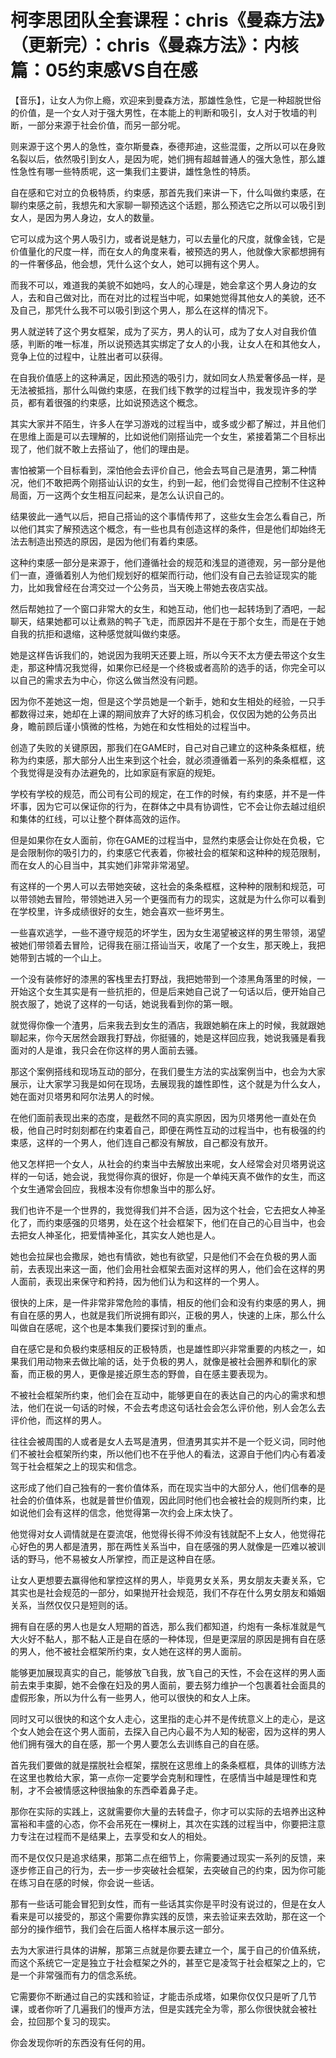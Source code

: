 # 柯李思团队全套课程：chris《曼森方法》（更新完）：chris《曼森方法》：内核篇：05约束感VS自在感

【音乐】，让女人为你上瘾，欢迎来到曼森方法，那雄性急性，它是一种超脱世俗的价值，是一个女人对于强大男性，在本能上的判断和吸引，女人对于牧墙的判断，一部分来源于社会价值，而另一部分呢。

则来源于这个男人的急性，查尔斯曼森，泰德邦迪，这些混蛋，之所以可以在身败名裂以后，依然吸引到女人，是因为呢，她们拥有超越普通人的强大急性，那么雄性急性有哪一些特质呢，这一集我们主要讲，雄性急性的特质。

自在感和它对立的负极特质，约束感，那首先我们来讲一下，什么叫做约束感，在聊约束感之前，我想先和大家聊一聊预选这个话题，那么预选它之所以可以吸引到女人，是因为男人身边，女人的数量。

它可以成为这个男人吸引力，或者说是魅力，可以去量化的尺度，就像金钱，它是价值量化的尺度一样，而在女人的角度来看，被预选的男人，他就像大家都想拥有的一件奢侈品，他会想，凭什么这个女人，她可以拥有这个男人。

而我不可以，难道我的美貌不如她吗，女人的心理是，她会拿这个男人身边的女人，去和自己做对比，而在对比的过程当中呢，如果她觉得其他女人的美貌，还不及自己，那凭什么我不可以吸引到这个男人，那么在这样的情况下。

男人就逆转了这个男女框架，成为了买方，男人的认可，成为了女人对自我价值感，判断的唯一标准，所以说预选其实绑定了女人的小我，让女人在和其他女人，竞争上位的过程中，让胜出者可以获得。

在自我价值感上的这种满足，因此预选的吸引力，就如同女人热爱奢侈品一样，是无法被抵挡，那什么叫做约束感，在我们线下教学的过程当中，我发现许多的学员，都有着很强的约束感，比如说预选这个概念。

其实大家并不陌生，许多人在学习游戏的过程当中，或多或少都了解过，并且他们在思维上面是可以去理解的，比如说他们刚搭讪完一个女生，紧接着第二个目标出现了，他们就不敢上去搭讪了，他们的理由是。

害怕被第一个目标看到，深怕他会去评价自己，他会去骂自己是渣男，第二种情况，他们不敢把两个刚搭讪认识的女生，约到一起，他们会觉得自己控制不住这种局面，万一这两个女生相互问起来，是怎么认识自己的。

结果彼此一通气以后，把自己搭讪的这个事情传邦了，这些女生会怎么看自己，所以他们其实了解预选这个概念，有一些也具有创造这样的条件，但是他们却始终无法去制造出预选的原因，是因为他们有着约束感。

这种约束感一部分是来源于，他们遵循社会的规范和浅显的道德观，另一部分是他们一直，遵循着别人为他们规划好的框架而行动，他们没有自己去验证现实的能力，比如我曾经在台湾交过一个公务员，当天晚上带她去夜店实战。

然后帮她拉了一个窗口非常大的女生，和她互动，他们也一起转场到了酒吧，一起聊天，结果她都可以让煮熟的鸭子飞走，而原因并不是在于那个女生，而是在于她自我的抗拒和退缩，这种感觉就叫做约束感。

她是这样告诉我们的，她说因为我明天还要上班，所以今天不太方便去带这个女生走，那这种情况我觉得，如果你已经是一个终极或者高阶的选手的话，你完全可以以自己的需求去为中心，你这么做当然没有问题。

因为你不差她这一炮，但是这个学员她是一个新手，她和女生相处的经验，一只手都数得过来，她却在上课的期间放弃了大好的练习机会，仅仅因为她的公务员出身，瞻前顾后谨小慎微的性格，为她在和女性相处的过程当中。

创造了失败的关键原因，那我们在GAME时，自己对自己建立的这种条条框框，统称为约束感，那大部分人出生来到这个社会，就必须遵循着一系列的条条框框，这个我觉得是没有办法避免的，比如家庭有家庭的规矩。

学校有学校的规范，而公司有公司的规定，在工作的时候，有约束感，并不是一件坏事，因为它可以保证你的行为，在群体之中具有协调性，它不会让你去越过组织和集体的红线，可以让整个群体高效的运作。

但是如果你在女人面前，你在GAME的过程当中，显然约束感会让你处在负极，它是会限制你的吸引力的，约束感它代表着，你被社会的框架和这种种的规范限制，而在女人的心目当中，其实她们非常非常渴望。

有这样的一个男人可以去带她突破，这社会的条条框框，这种种的限制和规范，可以带领她去冒险，带领她进入另一个更强而有力的现实，这就是为什么你可以看到在学校里，许多成绩很好的女生，她会喜欢一些坏男生。

一些喜欢逃学，一些不遵守规范的坏学生，因为女生渴望被这样的男生带领，渴望被她们带领着去冒险，记得我在丽江搭讪当天，收尾了一个女生，那天晚上，我把她带到古城的一个山上。

一个没有装修好的漆黑的客栈里去打野战，我把她带到一个漆黑角落里的时候，一开始这个女生其实是有一些抗拒的，但是后来她自己说了一句话以后，便开始自己脱衣服了，她说了这样的一句话，她说我看到你的第一眼。

就觉得你像一个渣男，后来我去到女生的酒店，我跟她躺在床上的时候，我就跟她聊起来，你今天居然会跟我打野战，你挺骚的，她是这样回应我，她说我骚是看我面对的人是谁，我只会在你这样的男人面前去骚。

那这个案例搭线和现场互动的部分，在我们曼生方法的实战案例当中，也会为大家展示，让大家学习我是如何在现场，去展现我的雄性即性，这个就是为什么女人，她在面对贝塔男和阿尔法男人的时候。

在他们面前表现出来的态度，是截然不同的真实原因，因为贝塔男他一直处在负极，他自己时时刻刻都在约束着自己，即便在两性互动的过程当中，也有极强的约束感，这样的一个男人，他们连自己都没有解放，自己都没有放开。

他又怎样把一个女人，从社会的约束当中去解放出来呢，女人经常会对贝塔男说这样的一句话，她会说，我觉得你真的很好，你是一个单纯天真不做作的女生，而这个女生通常会回应，我根本没有你想象当中的那么好。

我们也许不是一个世界的，我觉得我们并不合适，因为这个社会，它去把女人神圣化了，而约束感强的贝塔男，处在这个社会框架下，他们在自己的心目当中，也会去把女人神圣化，把爱情神圣化，其实女人她也是人。

她也会拉屎也会撒尿，她也有情欲，她也有欲望，只是他们不会在负极的男人面前，去表现出来这一面，他们会用社会框架去面对这样的男人，他们会在这样的男人面前，表现出来保守和矜持，因为他们认为和这样的一个男人。

很快的上床，是一件非常非常危险的事情，相反的他们会和没有约束感的男人，拥有自在感的男人，也就是我们所说拥有即兴，正极的男人，快速的上床，那么什么叫做自在感呢，这个也是本集我们要探讨到的重点。

自在感它是和负极约束感相反的正极特质，也是雄性即兴非常重要的内核之一，如果我们用动物来去做比喻的话，处于负极的男人，就像是被社会圈养和馴化的家畜，而正极的男人，更像是接近原生态的野兽，自在感主要表现为。

不被社会框架所约束，他们会在互动中，能够更自在的表达自己的内心的需求和想法，他们在说一句话的时候，不会去考虑这句话社会会怎么评价他，别人会怎么去评价他，而这样的男人。

往往会被周围的人或者是女人去骂是渣男，但渣男其实并不是一个贬义词，同时他们不被社会框架所约束，所以他们也不在乎他人的看法，这源自于他们内心有着凌驾于社会框架之上的现实和信念。

这形成了他们自己独有的一套价值体系，而在现实当中的大部分人，他们信奉的是社会的价值体系，也就是普世价值观，因此同时他们也会被社会的规则所约束，比如说他们会有这样的信念，他觉得第一次约会上床太快了。

他觉得对女人调情就是在耍流氓，他觉得长得不帅没有钱就配不上女人，他觉得花心好色的男人都是渣男，那在两性关系当中，自在感强的男人就像是一匹难以被训话的野马，他不易被女人所掌控，而正是这种自在感。

让女人更想要去赢得他和掌控这样的男人，毕竟男女关系，男女朋友夫妻关系，它其实也是社会规范的一部分，如果抛开社会规范，我们不存在什么男女朋友和婚姻关系，当然仅仅只是短则的话。

拥有自在感的男人也是女人短期的首选，那么我们都知道，约炮有一条标准就是气大火好不黏人，那不黏人正是自在感的一种体现，但是更深层的原因是拥有自在感的男人，他不被社会框架所约束，女人她在这样的男人面前。

能够更加展现真实的自己，能够放飞自我，放飞自己的天性，不会在这样的男人面前去束手束脚，她不会像在妇及的男人面前，要去努力维护一个包裹着社会面具的虚假形象，所以为什么有一些男人，他可以很快的和女人上床。

同时又可以很快的和这个女人走心，这里指的走心并不是传统意义上的走心，是这个女人她会在这个男人面前，去探入自己内心最不为人知的秘密，因为这样的男人他们拥有强大的自在感，那一个男人要怎么去训练自己的自在感。

首先我们要做的就是摆脱社会框架，摆脱在这思维上的条条框框，具体的训练方法在这里也教给大家，第一点你一定要学会克制和理性，在感情当中越是理性和克制，才不会被情感这种很抽象的东西牵着鼻子走。

那你在实际的实践上，这就需要你大量的去转盘子，你才可以实际的去培养出这种富裕和丰盛的心态，你不会吊死在一棵树上，其次在实践的过程当中，你要把注意力专注在过程而不是结果上，去享受和女人的相处。

而不是仅仅只是追求结果，那第二点在细节上，你需要通过现实一系列的反馈，来逐步修正自己的行为，去一步一步突破社会框架，去突破自己的约束，因为你可能在练习自在感的时候，你会说一些话。

那有一些话可能会冒犯到女性，而有一些话其实你是平时没有说过的，但是在女人看来是可以接受的，那这个需要你靠实践的反馈，来去验证来去效助，那在这一个部分的操作细节，我们会在后面人格样本展示这一部分。

去为大家进行具体的讲解，那第三点就是你要去建立一个，属于自己的价值系统，而这个系统它一定是独立于社会框架之外的，甚至它是凌驾于社会框架之上的，它是一个非常强而有力的信念系统。

它需要你不断通过自己的实践和验证，才能击杀成塔，如果你仅仅只是听了几节课，或者你听了几遍我们的慢声方法，但是实践完全为零，那么你很快就会被社会，拉回那个复习的现实。

你会发现你听的东西没有任何的用。